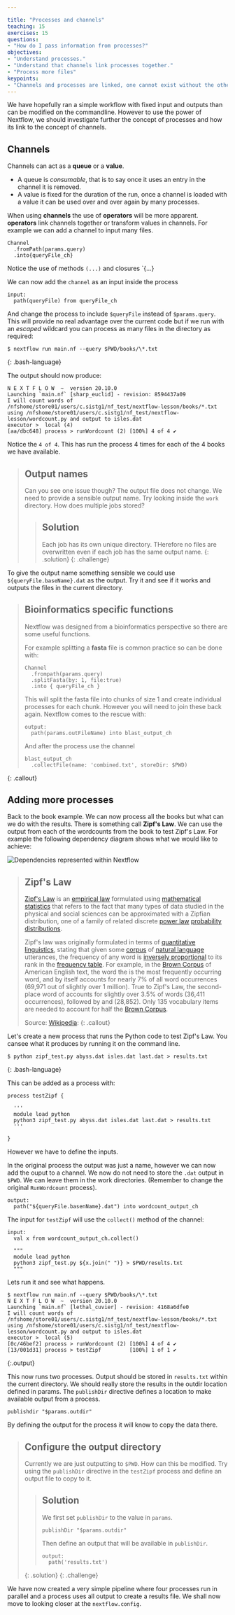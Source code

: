 ```yaml
---

title: "Processes and channels"
teaching: 15
exercises: 15
questions:
- "How do I pass information from processes?"
objectives:
- "Understand processes."
- "Understand that channels link processes together."
- "Process more files"
keypoints:
- "Channels and processes are linked, one cannot exist without the other."
---
```


We have hopefully ran a simple workflow with fixed input and outputs than can be modified on the commandline.  However to use the power of Nextflow, we should investigate further the concept of processes and how its link to the
concept of channels.

## Channels

Channels can act as a **queue** or a **value**.

 * A queue is  *consumable*, that is to say once it uses an entry in the channel it is removed.
 * A value is fixed for the duration of the run, once a channel is loaded with a value it can be used over and over
   again by many processes.

When using **channels** the use of **operators** will be more apparent.  **operators** link channels together or
transform values in channels.  For example we can add a channel to input many files.

```
Channel
  .fromPath(params.query)
  .into{queryFile_ch}
```

Notice the use of methods `(...)` and closures `{...}

We can now add the `channel` as an input inside the process

```
input:
  path(queryFile) from queryFile_ch
```

And change the process to include `$queryFile` instead of `$params.query`.  This will provide no real advantage over the
current code but if we run with an *escaped* wildcard you can process as many files in the directory as required:

```
$ nextflow run main.nf --query $PWD/books/\*.txt
```
{: .bash-language}


The output should now produce:

```
N E X T F L O W  ~  version 20.10.0
Launching `main.nf` [sharp_euclid] - revision: 8594437a09
I will count words of /nfshome/store01/users/c.sistg1/nf_test/nextflow-lesson/books/*.txt using /nfshome/store01/users/c.sistg1/nf_test/nextflow-lesson/wordcount.py and output to isles.dat
executor >  local (4)
[aa/dbc648] process > runWordcount (2) [100%] 4 of 4 ✔
```

Notice the `4 of 4`.  This has run the process 4 times for each of the 4 books we have available.

> ## Output names
>
> Can you see one issue though?  The output file does not change.  We need to provide a sensible output name.  Try looking
> inside the `work` directory.  How does multiple jobs stored?
>
> > ## Solution
> > Each job has its own unique directory.  THerefore no files are overwritten even if each job has the same output
> > name.
> {: .solution}
{: .challenge}

To give the output name something sensible we could use `${queryFile.baseName}.dat` as the output.  Try it and see if it
works and outputs the files in the current directory.

> ## Bioinformatics specific functions
>
> Nextflow was designed from a bioinformatics perspective so there are some useful functions.
> 
> For example splitting a **fasta** file is common practice so can be done with:
> 
> ```
> Channel
>   .frompath(params.query)
>   .splitFasta(by: 1, file:true)
>   .into { queryFile_ch }
> ```
>
> This will split the fasta file into chunks of size 1 and create individual processes for each chunk.  However you will
> need to join these back again.  Nextflow comes to the rescue with:
>
> ```
> output:
>   path(params.outFileName) into blast_output_ch
> ```
> 
> And after the process use the channel
> 
> ```
> blast_output_ch
>   .collectFile(name: 'combined.txt', storeDir: $PWD)
> ```
{: .callout}

## Adding more processes

Back to the book example.  We can now process all the books but what can we do with the results.  There is something
call **Zipf's Law**.  We can use the output from each of the wordcounts from the book to test Zipf's Law.  For example
the following dependency diagram shows what we would like to achieve:

![Dependencies represented within Nextflow](../fig/02-challenge-dag.svg "Dependencies represented within Nextflow")

> ## Zipf's Law
>
> [Zipf's Law](https://en.wikipedia.org/wiki/Zipf%27s_law) is an [empirical law](https://en.wikipedia.org/wiki/Empirical_law) formulated 
> using [mathematical statistics](https://en.wikipedia.org/wiki/Mathematical_statistics) 
> that refers to the fact that many types of data studied in the physical and 
> social sciences can be approximated with a Zipfian distribution, one of a family 
> of related discrete [power law](https://en.wikipedia.org/wiki/Power_law) [probability distributions](https://en.wikipedia.org/wiki/Probability_distribution).
>
> Zipf's law was originally formulated in terms of [quantitative linguistics](https://en.wikipedia.org/wiki/Quantitative_linguistics), 
> stating that given some [corpus](https://en.wikipedia.org/wiki/Text_corpus) 
> of [natural language](https://en.wikipedia.org/wiki/Natural_language) utterances, 
> the frequency of any word is [inversely proportional](https://en.wikipedia.org/wiki/Inversely_proportional) 
> to its rank in the [frequency table](https://en.wikipedia.org/wiki/Frequency_table). 
> For example, in the [Brown Corpus](https://en.wikipedia.org/wiki/Brown_Corpus) 
> of American English text, the word the is the most frequently occurring word, 
> and by itself accounts for nearly 7% of all word occurrences (69,971 out of 
> slightly over 1 million). True to Zipf's Law, the second-place word of 
> accounts for slightly over 3.5% of words (36,411 occurrences), followed by 
> and (28,852). Only 135 vocabulary items are needed to account for half 
> the [Brown Corpus](https://en.wikipedia.org/wiki/Brown_Corpus).
> 
> Source: [Wikipedia](https://en.wikipedia.org/wiki/Zipf%27s_law):
{: .callout}

Let's create a new process that runs the Python code to test Zipf's Law.  You cansee what it produces by running it on
the command line.

```
$ python zipf_test.py abyss.dat isles.dat last.dat > results.txt
```
{: .bash-language}

This can be added as a process with:

```
process testZipf {

  '''
  module load python
  python3 zipf_test.py abyss.dat isles.dat last.dat > results.txt
  '''

}
```

However we have to define the inputs.

In the original process the output was just a name, however we can now add the ouput to a channel.  We now do not need
to store the `.dat` output in `$PWD`.  We can leave them in the work directories.  (Remember to change the original
`RunWordcount` process).

```
output:
  path("${queryFile.basenName}.dat") into wordcount_output_ch
```

The input for `testZipf` will use the `collect()` method of the channel:

```
input:
  val x from wordcount_output_ch.collect()
  
  """
  module load python
  python3 zipf_test.py ${x.join(" ")} > $PWD/results.txt
  """
```

Lets run it and see what happens.

```
$ nextflow run main.nf --query $PWD/books/\*.txt
N E X T F L O W  ~  version 20.10.0
Launching `main.nf` [lethal_cuvier] - revision: 4168a6dfe0
I will count words of /nfshome/store01/users/c.sistg1/nf_test/nextflow-lesson/books/*.txt using /nfshome/store01/users/c.sistg1/nf_test/nextflow-lesson/wordcount.py and output to isles.dat
executor >  local (5)
[0c/46bef2] process > runWordcount (2) [100%] 4 of 4 ✔
[13/001d31] process > testZipf         [100%] 1 of 1 ✔
```
{:.output}

This now runs two processes.  Output should be stored in `results.txt` within the current directory.  We should really
store the results in the outdir location defined in params. The `publishDir` directive defines a location to make
available
output from a process.

```
publishdir "$params.outdir"
```

By defining the output for the process it will know to copy the data there.

> ## Configure the output directory
>
> Currently we are just outputting to `$PWD`.  How can this be modified.  Try using the `publishDir` directive in the
> `testZipf` process and define an output file to copy to it.
> > ## Solution
> >
> > We first set `publishDir` to the value in `params`.
> >
> > ```
> > publishDir "$params.outdir"
> > ```
> >
> > Then define an output that will be available in `publishDir`.
> > 
> > ```
> > output:
> >   path('results.txt')
> > ```
> {: .solution}
{: .challenge}

We have now created a very simple pipeline where four processes run in parallel and a process uses all output to create
a results file.  We shall now move to looking closer at the `nextflow.config`.



